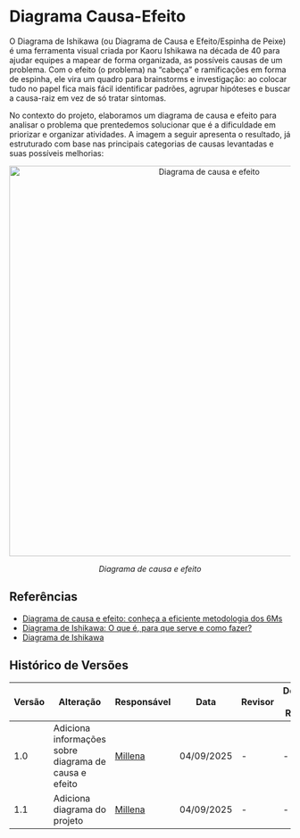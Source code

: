 # Diagrama Causa-Efeito

O Diagrama de Ishikawa (ou Diagrama de Causa e Efeito/Espinha de Peixe) é uma ferramenta visual criada por Kaoru Ishikawa na década de 40 para ajudar equipes a mapear de forma organizada, as possíveis causas de um problema. Com o efeito (o problema) na “cabeça” e ramificações em forma de espinha, ele vira um quadro para brainstorms e investigação: ao colocar tudo no papel fica mais fácil identificar padrões, agrupar hipóteses e buscar a causa-raiz em vez de só tratar sintomas.

No contexto do projeto, elaboramos um diagrama de causa e efeito para analisar o problema que prentedemos solucionar que é a dificuldade em priorizar e organizar atividades. A imagem a seguir apresenta o resultado, já estruturado com base nas principais categorias de causas levantadas e suas possíveis melhorias:

<div align="center">
  <img src="https://github.com/user-attachments/assets/fc00a701-50fd-4af7-8caf-df51f1fcab38" width="700" alt="Diagrama de causa e efeito">
  <p><em>Diagrama de causa e efeito</em></p>
</div>

## Referências

- [Diagrama de causa e efeito: conheça a eficiente metodologia dos 6Ms](https://robsoncamargo.com.br/blog/Diagrama-de-causa-e-efeito-como-usar-a-metodologia-dos-6Ms)
- [Diagrama de Ishikawa: O que é, para que serve e como fazer?](https://www.fm2s.com.br/blog/diagrama-causa-efeito-ishikawa)
- [Diagrama de Ishikawa](https://miro.com/pt/diagrama/o-que-e-diagrama-ishikawa/)

## Histórico de Versões

| Versão | Alteração | Responsável | Data | Revisor |  Detalhes da Revisão | Data da Revisão |
|--------|-----------|-------------|------|---------|----------------------|-----------------|
| 1.0 | Adiciona informações sobre diagrama de causa e efeito| [Millena](https://github.com/MillenaQueiroz) | 04/09/2025 | - |- | 03/09/2025 |
| 1.1 | Adiciona diagrama do projeto| [Millena](https://github.com/MillenaQueiroz) | 04/09/2025 | - |- | 04/09/2025 |